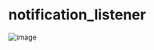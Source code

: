 # notification_listener

![image](https://github.com/user-attachments/assets/7a4227ca-be78-4a0a-8e2b-d74455953b7a)

